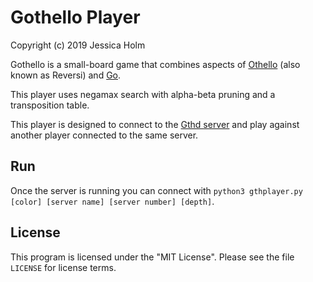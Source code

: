 # Gothello Player

Copyright (c) 2019 Jessica Holm

Gothello is a small-board game that combines aspects of
[Othello](https://en.wikipedia.org/wiki/Reversi) (also known as Reversi) and
[Go](https://en.wikipedia.org/wiki/Go_%28game%29).

This player uses negamax search with alpha-beta pruning and a transposition table.

This player is designed to connect to the [Gthd server](https://github.com/pdx-cs-ai/gothello-gthd)
and play against another player connected to the same server.

## Run
Once the server is running you can connect with `python3 gthplayer.py [color] [server name] [server number] [depth]`.

## License
This program is licensed under the "MIT License". Please see the file `LICENSE` for license terms.
